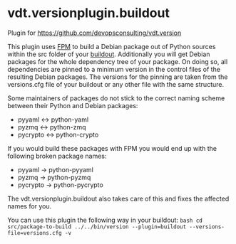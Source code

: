 vdt.versionplugin.buildout
===========================

Plugin for https://github.com/devopsconsulting/vdt.version

This plugin uses [FPM](https://github.com/jordansissel/fpm/wiki) to build a Debian package out of
Python sources within the src folder of your [buildout](www.buildout.org). Additionally you will
get Debian packages for the whole dependency tree of your package. On doing so, all dependencies
are pinned to a minimum version in the control files of the resulting Debian packages. The versions
for the pinning are taken from the versions.cfg file of your buildout or any other file with the
same structure.

Some maintainers of packages do not stick to the correct naming scheme between their Python and
Debian packages:
- pyyaml   <-> python-yaml
- pyzmq    <-> python-zmq
- pycrypto <-> python-crypto

If you would build these packages with FPM you would end up with the following broken package names:
- pyyaml -> python-pyyaml
- pyzmq -> python-pyzmq
- pycrypto -> python-pycrypto

The vdt.versionplugin.buildout also takes care of this and fixes the affected names for you.

You can use this plugin the following way in your buildout:
    ```bash
    cd src/package-to-build
    ../../bin/version --plugin=buildout --versions-file=versions.cfg -v
    ```
